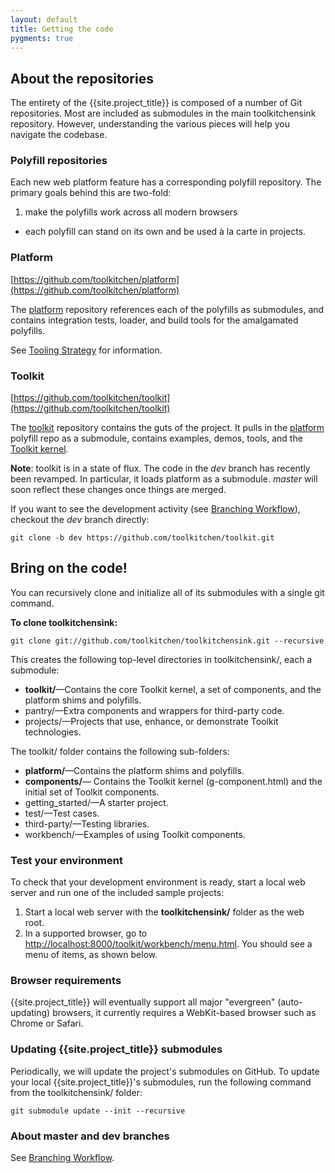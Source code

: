 ```yaml
---
layout: default
title: Getting the code
pygments: true
---
```


## About the repositories

The entirety of the {{site.project_title}} is composed of a number of Git
repositories. Most are included as submodules in the main toolkitchensink repository.
However, understanding the various pieces will help you navigate the codebase.

### Polyfill repositories

Each new web platform feature has a corresponding polyfill repository. The primary
goals behind this are two-fold:

1. make the polyfills work across all modern browsers
-  each polyfill can stand on its own and be used à la carte in projects.

### Platform

[https://github.com/toolkitchen/platform](https://github.com/toolkitchen/platform)

The [platform](https://github.com/toolkitchen/platform) repository references each of the polyfills as submodules, and contains integration tests, loader, and build tools for the amalgamated polyfills.

See [Tooling Strategy](tooling-strategy.html) for information.

### Toolkit

[https://github.com/toolkitchen/toolkit](https://github.com/toolkitchen/toolkit)

The [toolkit](https://github.com/toolkitchen/toolkit) repository contains the guts
of the project. It pulls in the [platform](https://github.com/toolkitchen/platform)
polyfill repo as a submodule, contains examples, demos, tools, and the [Toolkit kernel](toolkit-kernel-explainer.html).

<p class="alert">
  <strong>Note</strong>: toolkit is in a state of flux. The code in the <em>dev</em>
branch has recently been revamped. In particular, it loads platform as a submodule.
<em>master</em> will soon reflect these changes once things are merged.
</p>

If you want to see the development activity (see [Branching Workflow](branching-strategy.html)), checkout the _dev_ branch directly:

    git clone -b dev https://github.com/toolkitchen/toolkit.git

## Bring on the code!

You can recursively clone and initialize all of its submodules with a single git command.

**To clone toolkitchensink:**

    git clone git://github.com/toolkitchen/toolkitchensink.git --recursive

This creates the following top-level directories in toolkitchensink/,
each a submodule:

-   **toolkit/**—Contains the core Toolkit kernel, a set of components,
    and the platform shims and polyfills.
-   pantry/—Extra components and wrappers for third-party code.
-   projects/—Projects that use, enhance, or demonstrate Toolkit
    technologies.

The toolkit/ folder contains the following sub-folders:

-   **platform/**—Contains the platform shims and polyfills.
-   **components/**— Contains the Toolkit kernel (g-component.html) and
    the initial set of Toolkit components.
-   getting\_started/—A starter project.
-   test/—Test cases.
-   third-party/—Testing libraries.
-   workbench/—Examples of using Toolkit components.

### Test your environment

To check that your development environment is ready, start a local web
server and run one of the included sample projects:

1.  Start a local web server with the **toolkitchensink/** folder as the
    web root.
2.  In a supported browser, go to
    [http://localhost:8000/toolkit/workbench/menu.html](http://localhost:8000/toolkit/workbench/menu.html).
    You should see a menu of items, as shown below.

### Browser requirements

{{site.project_title}} will eventually support all major "evergreen"
(auto-updating) browsers, it currently requires a WebKit-based browser
such as Chrome or Safari.

### Updating {{site.project_title}} submodules

Periodically, we will update the project's submodules on GitHub. To
update your local {{site.project_title}}'s submodules, run the following command
from the toolkitchensink/ folder:

    git submodule update --init --recursive

### About master and dev branches

See [Branching Workflow](branching-strategy.html).

